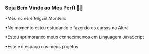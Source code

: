 ### Seja Bem Vindo ao Meu Perfl 🥇💖


•Meu nome é Miguel Monteiro

•No momento estou estudando e fazendo os cursos na Alura

•Estou aprimorando meus conhecimentos em  Linguagem JavaScript

•Este é o espaço dos meus projetos 
